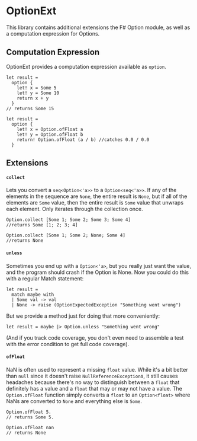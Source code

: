 # OptionExt
This library contains additional extensions the F# Option module, as well as a computation expression for Options.

## Computation Expression

OptionExt provides a computation expression available as `option`.

```f#
let result = 
  option { 
    let! x = Some 5
    let! y = Some 10
    return x + y
  }
// returns Some 15

let result = 
  option { 
    let! x = Option.ofFloat a
    let! y = Option.ofFloat b
    return! Option.ofFloat (a / b) //catches 0.0 / 0.0
  }
```



## Extensions

#### `collect`

Lets you convert a `seq<Option<'a>>` to a `Option<seq<'a>>`.  If any of the elements in the sequence are `None`, the entire result is `None`, but if all of the elements are `Some` value, then the entire result is `Some` value that unwraps each element.  Only iterates through the collection once.

```F#
Option.collect [Some 1; Some 2; Some 3; Some 4]
//returns Some [1; 2; 3; 4]

Option.collect [Some 1; Some 2; None; Some 4]
//returns None
```



#### `unless`

Sometimes you end up with a `Option<'a>`, but you really just want the value, and the program should crash if the Option is None. Now you could do this with a regular Match statement:

```F#
let result = 
  match maybe with
  | Some val -> val
  | None -> raise (OptionExpectedException "Something went wrong")
```

But we provide a method just for doing that more conveniently:

```F#
let result = maybe |> Option.unless "Something went wrong"
```

(And if you track code coverage, you don't even need to assemble a test with the error condition to get full code coverage).



#### `ofFloat`

NaN is often used to represent a missing `float` value.  While it's a bit better than `null` since it doesn't raise `NullReferenceException`s, it still causes headaches because there's no way to distinguish between a `float` that definitely has a value and a `float` that may or may not have a value.  The `Option.ofFloat` function simply converts a `float` to an `Option<float>` where NaNs are converted to `None` and everything else is `Some`.

```F#
Option.ofFloat 5.
// returns Some 5.

Option.ofFloat nan 
// returns None
```



